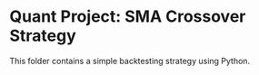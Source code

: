 # Quant Project: SMA Crossover Strategy
This folder contains a simple backtesting strategy using Python.

